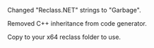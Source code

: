 Changed "Reclass.NET" strings to "Garbage".

Removed C++ inheritance from code generator.

Copy to your x64 reclass folder to use.